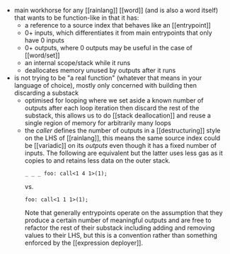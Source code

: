 - main workhorse for any [[rainlang]] [[word]] (and is also a word itself) that wants to be function-like in that it has:
	- a reference to a source index that behaves like an [[entrypoint]]
	- 0+ inputs, which differentiates it from main entrypoints that only have 0 inputs
	- 0+ outputs, where 0 outputs may be useful in the case of [[word/set]]
	- an internal scope/stack while it runs
	- deallocates memory unused by outputs after it runs
- is not trying to be "a real function" (whatever that means in your language of choice), mostly only concerned with building then discarding a substack
	- optimised for looping where we set aside a known number of outputs after each loop iteration then discard the rest of the substack, this allows us to do [[stack deallocation]] and reuse a single region of memory for arbitrarily many loops
	- the _caller_ defines the number of outputs in a [[destructuring]] style on the LHS of [[rainlang]], this means the same source index could be [[variadic]] on its _outputs_ even though it has a fixed number of inputs. The following are equivalent but the latter uses less gas as it copies to and retains less data on the outer stack.
	  ```
	  _ _ _ foo: call<1 4 1>(1);
	  ```
	  vs.
	  ```
	  foo: call<1 1 1>(1);
	  ```
	  Note that generally entrypoints operate on the assumption that they produce a certain number of meaningful outputs and are free to refactor the rest of their substack including adding and removing values to their LHS, but this is a convention rather than something enforced by the [[expression deployer]].
